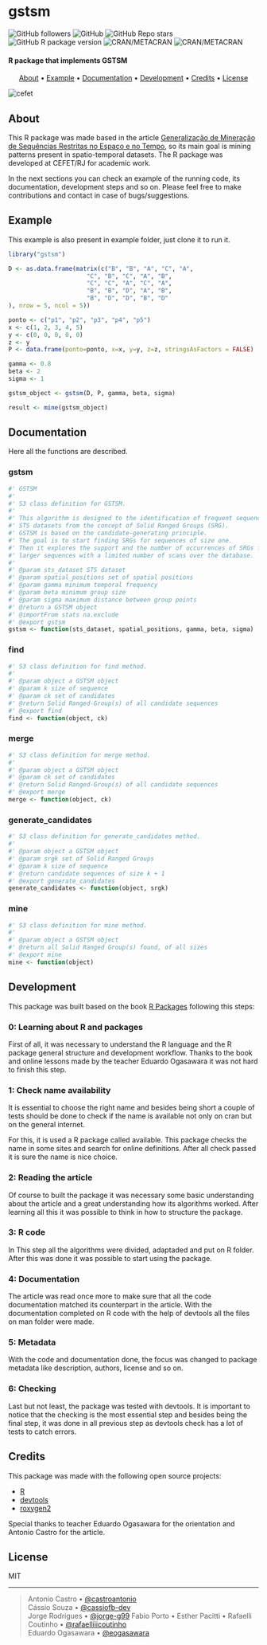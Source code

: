 # gstsm

<!-- badges: start -->
![GitHub followers](https://img.shields.io/github/followers/cefet-rj-dal)
![GitHub](https://img.shields.io/github/license/cefet-rj-dal/gstsm?logo=Github)
![GitHub Repo stars](https://img.shields.io/github/stars/cefet-rj-dal/gstsm?logo=Github)
![GitHub R package version](https://img.shields.io/github/r-package/v/cefet-rj-dal/gstsm)
![CRAN/METACRAN](https://img.shields.io/cran/l/gstsm)
![CRAN/METACRAN](https://img.shields.io/cran/v/gstsm)
<!-- badges: end -->

####  R package that implements GSTSM

<p align="center">
  <a href="#about">About</a> •
  <a href="#example">Example</a> •
  <a href="#documentation">Documentation</a> •
  <a href="#development">Development</a> •
  <a href="#credits">Credits</a> •
  <a href="#license">License</a>
</p>

![cefet](https://i.imgur.com/K0E5iFC.jpg)

## About

This R package was made based in the article [Generalização de Mineração de Sequências Restritas no Espaço e no Tempo](https://doi.org/10.5753/sbbd.2021.17891), so its main goal is mining patterns present in spatio-temporal datasets. The R package was developed at CEFET/RJ for academic work.

In the next sections you can check an example of the running code, its documentation, development steps and so on. Please feel free to make contributions and contact in case of bugs/suggestions.

## Example

This example is also present in example folder, just clone it to run it.

```r
library("gstsm")

D <- as.data.frame(matrix(c("B", "B", "A", "C", "A",
                      "C", "B", "C", "A", "B",
                      "C", "C", "A", "C", "A",
                      "B", "B", "D", "A", "B",
                      "B", "D", "D", "B", "D"
), nrow = 5, ncol = 5))

ponto <- c("p1", "p2", "p3", "p4", "p5")
x <- c(1, 2, 3, 4, 5)
y <- c(0, 0, 0, 0, 0)
z <- y
P <- data.frame(ponto=ponto, x=x, y=y, z=z, stringsAsFactors = FALSE)

gamma <- 0.8
beta <- 2
sigma <- 1

gstsm_object <- gstsm(D, P, gamma, beta, sigma)

result <- mine(gstsm_object)
```

## Documentation

Here all the functions are described.

### gstsm

```r
#' GSTSM
#'
#' S3 class definition for GSTSM.
#'
#' This algorithm is designed to the identification of frequent sequences in
#' STS datasets from the concept of Solid Ranged Groups (SRG).
#' GSTSM is based on the candidate-generating principle.
#' The goal is to start finding SRGs for sequences of size one.
#' Then it explores the support and the number of occurrences of SRGs for
#' larger sequences with a limited number of scans over the database.
#'
#' @param sts_dataset STS dataset
#' @param spatial_positions set of spatial positions
#' @param gamma minimum temporal frequency
#' @param beta minimum group size
#' @param sigma maximum distance between group points
#' @return a GSTSM object
#' @importFrom stats na.exclude
#' @export gstsm
gstsm <- function(sts_dataset, spatial_positions, gamma, beta, sigma)
```

### find

```r
#' S3 class definition for find method.
#'
#' @param object a GSTSM object
#' @param k size of sequence
#' @param ck set of candidates
#' @return Solid Ranged-Group(s) of all candidate sequences
#' @export find
find <- function(object, ck)
```

### merge

```r
#' S3 class definition for merge method.
#'
#' @param object a GSTSM object
#' @param ck set of candidates
#' @return Solid Ranged-Group(s) of all candidate sequences
#' @export merge
merge <- function(object, ck)
```

### generate_candidates

```r
#' S3 class definition for generate_candidates method.
#'
#' @param object a GSTSM object
#' @param srgk set of Solid Ranged Groups
#' @param k size of sequence
#' @return candidate sequences of size k + 1
#' @export generate_candidates
generate_candidates <- function(object, srgk)
```

### mine

```r
#' S3 class definition for mine method.
#'
#' @param object a GSTSM object
#' @return all Solid Ranged Group(s) found, of all sizes
#' @export mine
mine <- function(object)
```



## Development

This package was built based on the book [R Packages](https://r-pkgs.org/index.html)
following this steps:

### 0: Learning about R and packages

First of all, it was necessary to understand the R language and the R package
general structure and development workflow. Thanks to the book and online
lessons made by the teacher Eduardo Ogasawara it was not hard to finish this step.

### 1: Check name availability

It is essential to choose the right name and besides being short a
couple of tests should be done to check if the name is available not only on
cran but on the general internet.

For this, it is used a R package called available. This package checks the name
in some sites and search for online definitions. After all check passed it is
sure the name is nice choice.

### 2: Reading the article

Of course to built the package it was necessary some basic understanding
about the article and a great understanding how its algorithms worked.
After learning all this it was possible to think in how to structure the package.

### 3: R code

In This step all the algorithms were divided, adaptaded and put on R folder.
After this was done it was possible to start using the package.

### 4: Documentation

The article was read once more to make sure that all the code documentation
matched its counterpart in the article. With the documentation completed on
R code with the help of devtools all the files on man folder were made.

### 5: Metadata

With the code and documentation done, the focus was changed to package metadata like
description, authors, license and so on.

### 6: Checking

Last but not least, the package was tested with devtools. It is important to notice
that the checking is the most essential step and besides being the final step, it was
done in all previous step as devtools check has a lot of tests to catch errors.

## Credits

This package was made with the following open source projects:

- [R](https://cran.r-project.org/sources.html)
- [devtools](https://github.com/r-lib/devtools)
- [roxygen2](https://github.com/r-lib/roxygen2)

Special thanks to teacher Eduardo Ogasawara for the orientation and
Antonio Castro for the article.

## License

MIT

---

> Antonio Castro • [@castroantonio](https://github.com/castroantonio) <br>
> Cássio Souza • [@cassiofb-dev](https://github.com/cassiofb-dev) <br>
> Jorge Rodrigues • [@jorge-g99](https://github.com/jorge-g99)
> Fabio Porto •
> Esther Pacitti •
> Rafaelli Coutinho • [@rafaelliiicoutinho](https://github.com/rafaelliiicoutinho) <br>
> Eduardo Ogasawara • [@eogasawara](https://github.com/eogasawara) <br>

